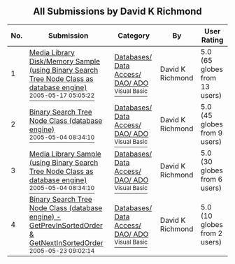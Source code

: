 ﻿<div align="center">

## All Submissions by David K Richmond

</div>

No.  | Submission | Category | By   | User Rating
---- | ---------- | -------- | ---- | -----------
1 | [Media Library Disk/Memory Sample \(using Binary Search Tree Node Class as database engine\)<br /><sup>2005-05-17 05:05:22</sup>](https://github.com/Planet-Source-Code/david-k-richmond-media-library-disk-memory-sample-using-binary-search-tree-node-class-as-d__1-60524) | [Databases/ Data Access/ DAO/ ADO<br /><sup>Visual Basic</sup>](../ByCategory/databases-data-access-dao-ado__1-6.md) | David K Richmond | 5.0 (65 globes from 13 users)
2 | [Binary Search Tree Node Class \(database engine\)<br /><sup>2005-05-04 08:34:10</sup>](https://github.com/Planet-Source-Code/david-k-richmond-binary-search-tree-node-class-database-engine__1-60218) | [Databases/ Data Access/ DAO/ ADO<br /><sup>Visual Basic</sup>](../ByCategory/databases-data-access-dao-ado__1-6.md) | David K Richmond | 5.0 (45 globes from 9 users)
3 | [Media Library Sample \(using Binary Search Tree Node Class as database engine\)<br /><sup>2005-05-04 08:34:10</sup>](https://github.com/Planet-Source-Code/david-k-richmond-media-library-sample-using-binary-search-tree-node-class-as-database-engi__1-60381) | [Databases/ Data Access/ DAO/ ADO<br /><sup>Visual Basic</sup>](../ByCategory/databases-data-access-dao-ado__1-6.md) | David K Richmond | 5.0 (30 globes from 6 users)
4 | [Binary Search Tree Node Class \(database engine\) \- GetPrevInSortedOrder &amp; GetNextInSortedOrder<br /><sup>2005-05-23 09:02:14</sup>](https://github.com/Planet-Source-Code/david-k-richmond-binary-search-tree-node-class-database-engine-getprevinsortedorder-amp-ge__1-60224) | [Databases/ Data Access/ DAO/ ADO<br /><sup>Visual Basic</sup>](../ByCategory/databases-data-access-dao-ado__1-6.md) | David K Richmond | 5.0 (10 globes from 2 users)
